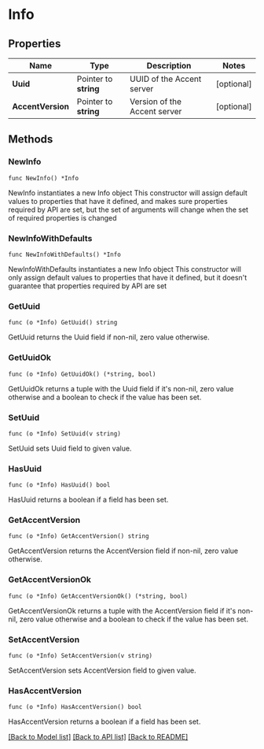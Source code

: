 # Info

## Properties

Name | Type | Description | Notes
------------ | ------------- | ------------- | -------------
**Uuid** | Pointer to **string** | UUID of the Accent server | [optional]
**AccentVersion** | Pointer to **string** | Version of the Accent server | [optional]

## Methods

### NewInfo

`func NewInfo() *Info`

NewInfo instantiates a new Info object
This constructor will assign default values to properties that have it defined,
and makes sure properties required by API are set, but the set of arguments
will change when the set of required properties is changed

### NewInfoWithDefaults

`func NewInfoWithDefaults() *Info`

NewInfoWithDefaults instantiates a new Info object
This constructor will only assign default values to properties that have it defined,
but it doesn't guarantee that properties required by API are set

### GetUuid

`func (o *Info) GetUuid() string`

GetUuid returns the Uuid field if non-nil, zero value otherwise.

### GetUuidOk

`func (o *Info) GetUuidOk() (*string, bool)`

GetUuidOk returns a tuple with the Uuid field if it's non-nil, zero value otherwise
and a boolean to check if the value has been set.

### SetUuid

`func (o *Info) SetUuid(v string)`

SetUuid sets Uuid field to given value.

### HasUuid

`func (o *Info) HasUuid() bool`

HasUuid returns a boolean if a field has been set.

### GetAccentVersion

`func (o *Info) GetAccentVersion() string`

GetAccentVersion returns the AccentVersion field if non-nil, zero value otherwise.

### GetAccentVersionOk

`func (o *Info) GetAccentVersionOk() (*string, bool)`

GetAccentVersionOk returns a tuple with the AccentVersion field if it's non-nil, zero value otherwise
and a boolean to check if the value has been set.

### SetAccentVersion

`func (o *Info) SetAccentVersion(v string)`

SetAccentVersion sets AccentVersion field to given value.

### HasAccentVersion

`func (o *Info) HasAccentVersion() bool`

HasAccentVersion returns a boolean if a field has been set.

[[Back to Model list]](../README.md#documentation-for-models) [[Back to API list]](../README.md#documentation-for-api-endpoints) [[Back to README]](../README.md)
